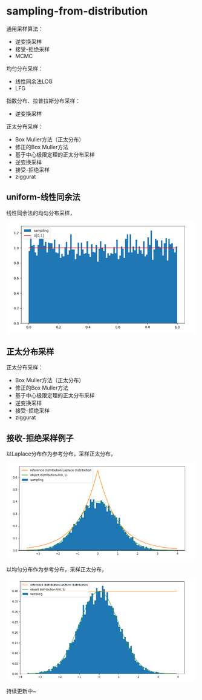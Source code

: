 # sampling-from-distribution

通用采样算法：

- 逆变换采样
- 接受-拒绝采样
- MCMC


均匀分布采样：

- 线性同余法LCG
- LFG


指数分布、拉普拉斯分布采样：

- 逆变换采样


正太分布采样：

- Box Muller方法（正太分布）
- 修正的Box Muller方法
- 基于中心极限定理的正太分布采样
- 逆变换采样
- 接受-拒绝采样
- ziggurat


## uniform-线性同余法

线性同余法的均匀分布采样，

![](asset/uniform-lcg-method.png)



## 正太分布采样

正太分布采样：

- Box Muller方法（正太分布）
- 修正的Box Muller方法
- 基于中心极限定理的正太分布采样
- 逆变换采样
- 接受-拒绝采样
- ziggurat



## 接收-拒绝采样例子

以Laplace分布作为参考分布，采样正太分布，

![](asset/accept_reject_sampling_normal_laplace.png)



以均匀分布作为参考分布，采样正太分布，

![](asset/accept_reject_sampling_normal_uniform.png)



持续更新中~
